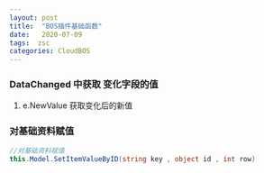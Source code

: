 ```yaml
---
layout: post
title:  "BOS插件基础函数"
date:   2020-07-09
tags:  zsc
categories: CloudBOS
---
```

 

 ### DataChanged 中获取 变化字段的值

 1. e.NewValue 获取变化后的新值 

 ### 对基础资料赋值

```C#
//对基础资料赋值
this.Model.SetItemValueByID(string key , object id , int row)
```

